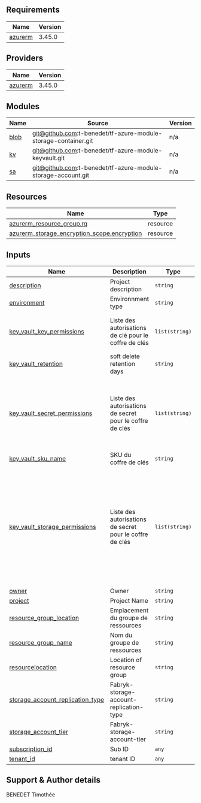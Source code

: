 ## Requirements

| Name | Version |
|------|---------|
| <a name="requirement_azurerm"></a> [azurerm](#requirement\_azurerm) | 3.45.0 |

## Providers

| Name | Version |
|------|---------|
| <a name="provider_azurerm"></a> [azurerm](#provider\_azurerm) | 3.45.0 |

## Modules

| Name | Source | Version |
|------|--------|---------|
| <a name="module_blob"></a> [blob](#module\_blob) | git@github.com:t-benedet/tf-azure-module-storage-container.git | n/a |
| <a name="module_kv"></a> [kv](#module\_kv) | git@github.com:t-benedet/tf-azure-module-keyvault.git | n/a |
| <a name="module_sa"></a> [sa](#module\_sa) | git@github.com:t-benedet/tf-azure-module-storage-account.git | n/a |

## Resources

| Name | Type |
|------|------|
| [azurerm_resource_group.rg](https://registry.terraform.io/providers/hashicorp/azurerm/3.45.0/docs/resources/resource_group) | resource |
| [azurerm_storage_encryption_scope.encryption](https://registry.terraform.io/providers/hashicorp/azurerm/3.45.0/docs/resources/storage_encryption_scope) | resource |

## Inputs

| Name | Description | Type | Default | Required |
|------|-------------|------|---------|:--------:|
| <a name="input_description"></a> [description](#input\_description) | Project description | `string` | `"test"` | no |
| <a name="input_environment"></a> [environment](#input\_environment) | Environnment type | `string` | `"dev5"` | no |
| <a name="input_key_vault_key_permissions"></a> [key\_vault\_key\_permissions](#input\_key\_vault\_key\_permissions) | Liste des autorisations de clé pour le coffre de clés | `list(string)` | <pre>[<br>  "Get",<br>  "Create",<br>  "Delete"<br>]</pre> | no |
| <a name="input_key_vault_retention"></a> [key\_vault\_retention](#input\_key\_vault\_retention) | soft delete retention days | `string` | `"7"` | no |
| <a name="input_key_vault_secret_permissions"></a> [key\_vault\_secret\_permissions](#input\_key\_vault\_secret\_permissions) | Liste des autorisations de secret pour le coffre de clés | `list(string)` | <pre>[<br>  "Backup",<br>  "Delete",<br>  "Get",<br>  "List",<br>  "Purge",<br>  "Recover",<br>  "Restore",<br>  "Set"<br>]</pre> | no |
| <a name="input_key_vault_sku_name"></a> [key\_vault\_sku\_name](#input\_key\_vault\_sku\_name) | SKU du coffre de clés | `string` | `"standard"` | no |
| <a name="input_key_vault_storage_permissions"></a> [key\_vault\_storage\_permissions](#input\_key\_vault\_storage\_permissions) | Liste des autorisations de secret pour le coffre de clés | `list(string)` | <pre>[<br>  "Backup",<br>  "Delete",<br>  "DeleteSAS",<br>  "Get",<br>  "GetSAS",<br>  "List",<br>  "ListSAS",<br>  "Purge",<br>  "Recover",<br>  "RegenerateKey",<br>  "Restore",<br>  "Set",<br>  "SetSAS",<br>  "Update"<br>]</pre> | no |
| <a name="input_owner"></a> [owner](#input\_owner) | Owner | `string` | `"timothee.benedet@gmail.com"` | no |
| <a name="input_project"></a> [project](#input\_project) | Project Name | `string` | `"project"` | no |
| <a name="input_resource_group_location"></a> [resource\_group\_location](#input\_resource\_group\_location) | Emplacement du groupe de ressources | `string` | `"westeurope"` | no |
| <a name="input_resource_group_name"></a> [resource\_group\_name](#input\_resource\_group\_name) | Nom du groupe de ressources | `string` | `"RG5-Fabryk-Test"` | no |
| <a name="input_resourcelocation"></a> [resourcelocation](#input\_resourcelocation) | Location of resource group | `string` | `"westeurope"` | no |
| <a name="input_storage_account_replication_type"></a> [storage\_account\_replication\_type](#input\_storage\_account\_replication\_type) | Fabryk-storage-account-replication-type | `string` | `"GRS"` | no |
| <a name="input_storage_account_tier"></a> [storage\_account\_tier](#input\_storage\_account\_tier) | Fabryk-storage-account-tier | `string` | `"Standard"` | no |
| <a name="input_subscription_id"></a> [subscription\_id](#input\_subscription\_id) | Sub ID | `any` | n/a | yes |
| <a name="input_tenant_id"></a> [tenant\_id](#input\_tenant\_id) | tenant ID | `any` | n/a | yes |

## Support & Author details

BENEDET Timothée
